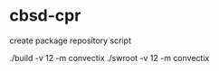 cbsd-cpr
========

create package repository script

./build -v 12 -m convectix 
./swroot -v 12 -m convectix

